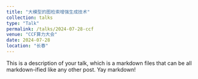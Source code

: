 ```yaml
---
title: "大模型的图检索增强生成技术"
collection: talks
type: "Talk"
permalink: /talks/2024-07-28-ccf
venue: "CCF算力大会"
date: 2024-07-28
location: "长春"
---
```


This is a description of your talk, which is a markdown files that can be all markdown-ified like any other post. Yay markdown!
